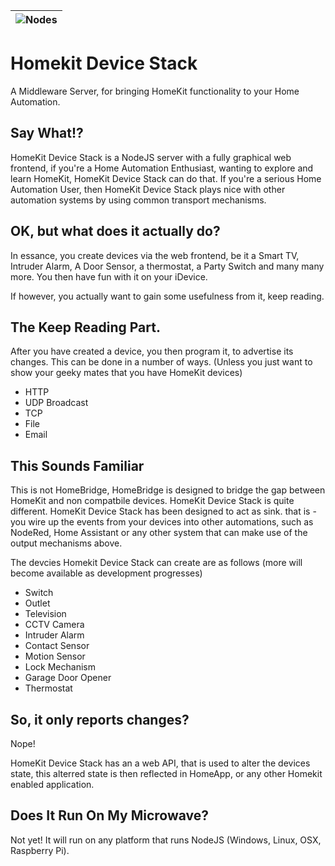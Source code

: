 | ![Nodes](https://github.com/marcus-j-davies/Homekit-Device-Stack/blob/master/HKDS.png?raw=true) |
| :--: | 
# Homekit Device Stack
A Middleware Server, for bringing HomeKit functionality to your Home Automation.

 ## Say What!?
HomeKit Device Stack is a NodeJS server with a fully graphical web frontend, if you're a Home Automation Enthusiast, wanting to explore and learn HomeKit, HomeKit Device Stack can do that. If you're a serious Home Automation User, then HomeKit Device Stack plays nice with other automation systems by using common transport mechanisms.

## OK, but what does it actually do?
In essance, you create devices via the web frontend, be it a Smart TV, Intruder Alarm, A Door Sensor, a thermostat, a Party Switch and many many more.
You then have fun with it on your iDevice.

If however, you actually want to gain some usefulness from it, keep reading.

## The Keep Reading Part.
After you have created a device, you then program it, to advertise its changes. This can be done in a number of ways. (Unless you just want to show your geeky mates that you have HomeKit devices) 

  - HTTP
  - UDP Broadcast
  - TCP
  - File
  - Email 
  
## This Sounds Familiar
This is not HomeBridge, HomeBridge is designed to bridge the gap between HomeKit and non compatbile devices. HomeKit Device Stack is quite different.
HomeKit Device Stack has been designed to act as sink. that is - you wire up the events from your devices into other automations, such as NodeRed, Home Assistant or any other system that can make use of the output mechanisms above.

The devcies Homekit Device Stack can create are as follows (more will become available as development progresses)

  - Switch
  - Outlet
  - Television
  - CCTV Camera
  - Intruder Alarm
  - Contact Sensor
  - Motion Sensor
  - Lock Mechanism
  - Garage Door Opener
  - Thermostat


## So, it only reports changes?
Nope!

HomeKit Device Stack has an a web API, that is used to alter the devices state, this alterred state is then reflected in HomeApp, or any other Homekit enabled application.

## Does It Run On My Microwave?
Not yet!
It will run on any platform that runs NodeJS (Windows, Linux, OSX, Raspberry Pi).

